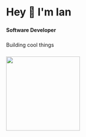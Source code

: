 <h1 align="left">Hey 👋  I'm Ian</h1>

###

<h4 align="left">Software Developer</h4>

###

<p align="left">Building cool things</p>

###

<div align="left">
  <img height="200" src="https://i.giphy.com/media/v1.Y2lkPTc5MGI3NjExc3J0YXN4c2VmOXhlbHJrZW13Ynd2Z2h6YjZ4cXlhanZ2eGhiZjdjYiZlcD12MV9pbnRlcm5hbF9naWZfYnlfaWQmY3Q9Zw/l41lMTlCUccbXYqxG/giphy.gif"  />
</div>

